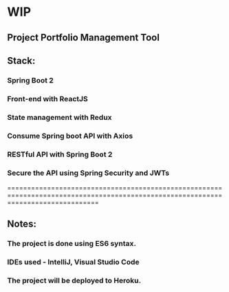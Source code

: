 # WIP
## Project Portfolio Management Tool

## Stack:
  ### Spring Boot 2
  ### Front-end with ReactJS
  ### State management with Redux
  ### Consume Spring boot API with Axios
  ### RESTful API with Spring Boot 2
  ### Secure the API using Spring Security and JWTs

===================================================================================================================================

## Notes:
  ### The project is done using ES6 syntax.
  ### IDEs used - IntelliJ, Visual Studio Code
  ### The project will be deployed to Heroku.


